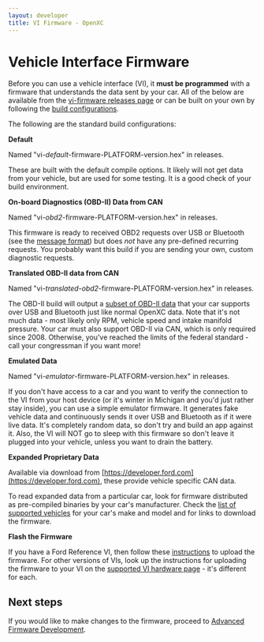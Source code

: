 ```yaml
---
layout: developer
title: VI Firmware - OpenXC
---
```


<div class="page-header">
    <h1>Vehicle Interface Firmware</h1>
</div>

Before you can use a vehicle interface (VI), it <strong>must be programmed</strong>
with a firmware that understands the data sent by your car. All of the below are
available from the [vi-firmware releases page](https://github.com/openxc/vi-firmware/releases)
or can be built on your own by following the
[build configurations](http://vi-firmware.openxcplatform.com/en/master/compile/example-builds.html#default-build).

The following are the standard build configurations:

**Default**

Named "vi-<i>default</i>-firmware-PLATFORM-version.hex" in releases.

These are built with the default compile options. It likely will not get
data from your vehicle, but are used for some testing. It is a good check
of your build environment.

**On-board Diagnostics (OBD-II) Data from CAN**

Named "vi-<i>obd2</i>-firmware-PLATFORM-version.hex" in releases.

This firmware is ready to received OBD2 requests over USB or Bluetooth (see the
[message format](https://github.com/openxc/openxc-message-format/blob/master/JSON.mkd#diagnostic-message)) 
but does *not* have any pre-defined recurring requests. You probably want 
this build if you are sending your own, custom diagnostic requests.

**Translated OBD-II data from CAN**

Named "vi-<i>translated-obd2</i>-firmware-PLATFORM-version.hex" in releases.

The OBD-II build will output a [subset of OBD-II data](https://github.com/openxc/vi-firmware/blob/master/src/obd2.cpp#L39) that
your car supports over USB and Bluetooth just like normal OpenXC data. Note that
it's not much data - most likely only RPM, vehicle speed and intake manifold
pressure. Your car must also support OBD-II via CAN, which is only required
since 2008. Otherwise, you've reached the limits of the federal standard - call
your congressman if you want more!

**Emulated Data**

Named "vi-<i>emulator</i>-firmware-PLATFORM-version.hex" in releases.

If you don't have access to a car and you want to verify the connection to the
VI from your host device (or it's winter in Michigan and you'd just rather stay
inside), you can use a simple emulator firmware. It generates
fake vehicle data and continuously sends it over USB and Bluetooth as if it were
live data. It's completely random data, so don't try and build an app against
it. Also, the VI will NOT go to sleep with this firmware so don't leave it
plugged into your vehicle, unless you want to drain the battery.

**Expanded Proprietary Data**

Available via download from [https://developer.ford.com](https://developer.ford.com),
these provide vehicle specific CAN data.

To read expanded data from a particular car, look for firmware distributed as
pre-compiled binaries by your car's manufacturer. Check the [list of supported
vehicles](/hardware/vehicles.html) for your car's make and model and for links
to download the firmware.

**Flash the Firmware**

If you have a Ford Reference VI, then follow these
[instructions](http://vi.openxcplatform.com/firmware/programming/usb.html)
to upload the firmware. For other versions of VIs, look up the instructions for uploading the
firmware to your VI on the [supported VI hardware
page](/vehicle-interface/hardware.html) - it's different for each.


<div class="page-header">
    <h2>Next steps</h2>
</div>

If you would like to make changes to the firmware, proceed to [Advanced Firmware Development](/firmware/advanced-intro.html).
